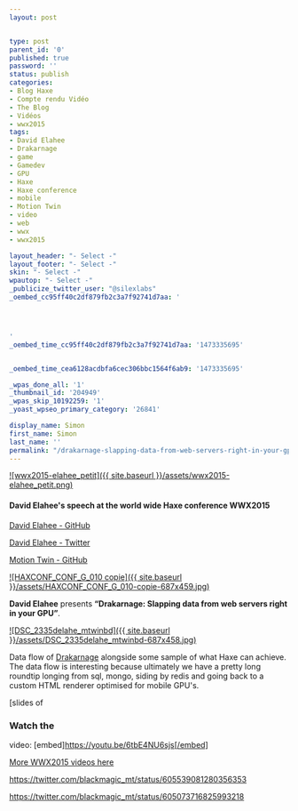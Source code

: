 ```yaml
---
layout: post


type: post
parent_id: '0'
published: true
password: ''
status: publish
categories:
- Blog Haxe
- Compte rendu Vidéo
- The Blog
- Vidéos
- wwx2015
tags:
- David Elahee
- Drakarnage
- game
- Gamedev
- GPU
- Haxe
- Haxe conference
- mobile
- Motion Twin
- video
- web
- wwx
- wwx2015

layout_header: "- Select -"
layout_footer: "- Select -"
skin: "- Select -"
wpautop: "- Select -"
_publicize_twitter_user: "@silexlabs"
_oembed_cc95ff40c2df879fb2c3a7f92741d7aa: '




'
_oembed_time_cc95ff40c2df879fb2c3a7f92741d7aa: '1473335695'


_oembed_time_cea6128acdbfa6cec306bbc1564f6ab9: '1473335695'

_wpas_done_all: '1'
_thumbnail_id: '204949'
_wpas_skip_10192259: '1'
_yoast_wpseo_primary_category: '26841'

display_name: Simon
first_name: Simon
last_name: ''
permalink: "/drakarnage-slapping-data-from-web-servers-right-in-your-gpu/"
---
```


[![wwx2015-elahee_petit]({{ site.baseurl }}/assets/wwx2015-elahee_petit.png)](https://www.silexlabs.org/wp-content/uploads/2015/07/wwx2015-elahee_petit.png)

#### David Elahee's speech at the world wide Haxe conference WWX2015



[David Elahee - GitHub](https://github.com/delahee)

[David Elahee - Twitter](https://twitter.com/blackmagic_m)

[Motion Twin - GitHub](https://github.com/motion-twin)

[![HAXCONF_CONF_G_010 copie]({{ site.baseurl }}/assets/HAXCONF_CONF_G_010-copie-687x459.jpg)](https://www.silexlabs.org/wp-content/uploads/2015/07/HAXCONF_CONF_G_010-copie.jpg)

**David Elahee** presents
**“Drakarnage: Slapping data from web servers right in your GPU”**.

[![DSC_2335delahe_mtwinbd]({{ site.baseurl }}/assets/DSC_2335delahe_mtwinbd-687x458.jpg)](https://www.silexlabs.org/wp-content/uploads/2015/07/DSC_2335delahe_mtwinbd.jpg)

Data flow of [Drakarnage](http://drakarnage.com) alongside some sample of what Haxe can achieve. The data flow is interesting because ultimately we have a pretty long roundtip longing from sql, mongo, siding by redis and going back to a custom HTML renderer optimised for mobile GPU's.

[slides of


### Watch the
video: 
[embed]https://youtu.be/6tbE4NU6sjs[/embed]

[More WWX2015 videos here](https://www.silexlabs.org/wrapping-up-wwx2015/)

https://twitter.com/blackmagic_mt/status/605539081280356353

https://twitter.com/blackmagic_mt/status/605073716825993218
